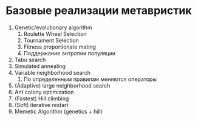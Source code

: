 # Базовые реализации метавристик

1. Genetic/evolutionary algorithm
    1. Roulette Wheel Selection
    2. Tournament Selection
    3. Fitness proportionate mating
    4. Поддержание энтропии популяции
2. Tabu search
3. Simulated annealing
4. Variable neighborhood search
    1. По определенным правилам меняются операторы
5. (Adaptive) large neighborhood search
6. Ant colony optimization
7. (Fastest) Hill climbing
8. (Soft) iterative restart
9. Memetic Algorithm (genetics + hill)
